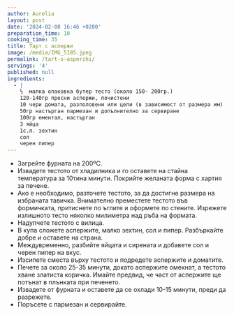 ```yaml
---
author: Aurelia
layout: post
date: '2024-02-08 16:46 +0200'
preparation_time: 10
cooking_time: 35
title: Тарт с аспержи
image: /media/IMG_5185.jpeg
permalink: /tart-s-asperzhi/
servings: '4'
published: null
ingredients:
  - |
    ½  малка опаковка бутер тесто (около 150- 200гр.)
    120-140гр пресни аспержи, почистени
    10 чери домата, разполовени или цели (в зависимост от размера им)
    50гр настърган пармезан и допълнително за сервиране
    100гр ементал, настърган
    3 яйца
    1с.л. зехтин
    сол
    черен пипер
---
```

- Загрейте фурната на 200ºC.
- Извадете тестото от хладилника и го оставете на стайна температура за 10тина минути. Покрийте желаната форма с хартия за печене. 
- Ако е необходимо, разточете тестото, за да достигне размера на избраната тавичка. Внимателно преместете тестото във формичката, притиснете по ъглите и оформете по стените. Изрежете излишното тесто няколко милиметра над ръба на формата.
- Надупчете тестото с вилица.
- В купа сложете аспержите, малко зехтин, сол и пипер. Разбъркайте добре и оставете на страна.
- Междувременно, разбийте яйцата и сирената и добавете сол и черен пипер на вкус.
- Изсипете сместа върху тестото и подредете аспержите и доматите.
- Печете за около 25-35 минути, докато аспержите омекнат, а тестото хване златиста коричка. Имайте предвид, че част от аспержите ще потънат в плънката при печенето.
- Извадете от фурната и оставете да се охлади 10-15 минути, преди да разрежете.
- Поръсете с пармезан и сервирайте.



